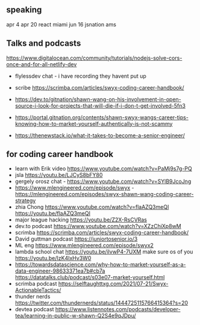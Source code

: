 ## speaking

apr 4
apr 20 react miami
jun 16 jsnation ams


## Talks and podcasts
https://www.digitalocean.com/community/tutorials/nodejs-solve-cors-once-and-for-all-netlify-dev
- flylessdev chat - i have recording they havent put up

- scribe https://scrimba.com/articles/swyx-coding-career-handbook/


- https://dev.to/gitnation/shawn-wang-on-his-involvement-in-open-source-i-look-for-projects-that-will-die-if-i-don-t-get-involved-5fn3



- https://portal.gitnation.org/contents/shawn-swyx-wangs-career-tips-knowing-how-to-market-yourself-authentically-is-not-scammy


- https://thenewstack.io/what-it-takes-to-become-a-senior-engineer/



## for coding career handbook

- learn with Erik video https://www.youtube.com/watch?v=PaMj9s7g-PQ 
- jsla https://youtu.be/LJCyS8bFY80
- gergely orosz chat - https://www.youtube.com/watch?v=SYlB9JcoJng
- https://www.mlengineered.com/episode/swyx - https://mlengineered.com/episodes/swyx-shawn-wang-coding-career-strategy
-  zhia Chong https://www.youtube.com/watch?v=flaAZQ3meQI https://youtu.be/flaAZQ3meQI
- major league hacking https://youtu.be/Z2X-RsCVRas
- dev.to podcast https://www.youtube.com/watch?v=XZzChiXp8wM 
- scrimba https://scrimba.com/articles/swyx-coding-career-handbook/
- David guttman podcast https://juniortosenior.io/3 
- ML eng https://www.mlengineered.com/episode/swyx2 
- lambda school chat https://youtu.be/ilvwP4-7UXM 
make sure os of you https://youtu.be/IzK4IxHv3W0
- https://towardsdatascience.com/why-how-to-market-yourself-as-a-data-engineer-98633371ea7b#cb7a https://datatalks.club/podcast/s03e07-market-yourself.html
- scrimba podcast https://selftaughttxg.com/2021/07-21/Swyx-ActionableTactics/
- thunder nerds https://twitter.com/thundernerds/status/1444725115766415364?s=20
- devtea podcast https://www.listennotes.com/podcasts/developer-tea/learning-in-public-w-shawn-Q2S4e9qJDpu/
